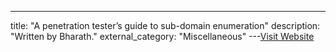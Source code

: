 ---
title: "A penetration tester’s guide to sub-domain enumeration"
description: "Written by Bharath."
external_category: "Miscellaneous"
---[Visit Website](https://blog.appsecco.com/a-penetration-testers-guide-to-sub-domain-enumeration-7d842d5570f6)

